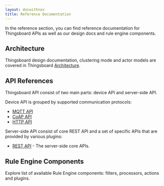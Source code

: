 ```yaml
---
layout: docwithnav
title: Reference Documentation
---
```


In the reference section, you can find reference documentation for Thingsboard APIs as well as our design docs and rule engine components. 

## Architecture

Thingsboard design documentation, clustering mode and actor models are covered in Thingsboard [Architecture](/docs/reference/architecture).

## API References

Thingsboard API consist of two main parts: device API and server-side API. 

Device API is grouped by supported communication protocols:

* [MQTT API](/docs/reference/mqtt-api)
* [CoAP API](/docs/reference/coap-api)
* [HTTP API](/docs/reference/http-api)

Server-side API consist of core REST API and a set of specific APIs that are provided by various plugins:

* [REST API](/docs/reference/rest-api) - The server-side core APIs.

## Rule Engine Components

Explore list of available Rule Engine components: filters, processors, actions and plugins. 
